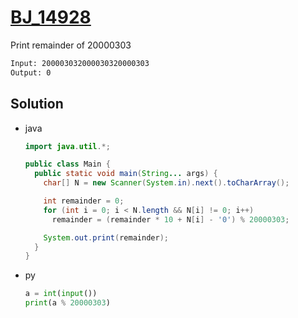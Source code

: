 # [BJ_14928](https://acmicpc.net/problem/14928)

Print remainder of 20000303

```txt
Input: 200003032000030320000303
Output: 0
```

## Solution

* java

  ```java
  import java.util.*;

  public class Main {
    public static void main(String... args) {
      char[] N = new Scanner(System.in).next().toCharArray();

      int remainder = 0;
      for (int i = 0; i < N.length && N[i] != 0; i++)
        remainder = (remainder * 10 + N[i] - '0') % 20000303;

      System.out.print(remainder);
    }
  }
  ````

* py

  ```py
  a = int(input())
  print(a % 20000303)
  ```
